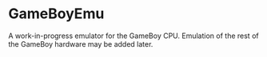 # GameBoyEmu

A work-in-progress emulator for the GameBoy CPU. Emulation of the rest of the GameBoy hardware may be added later.
